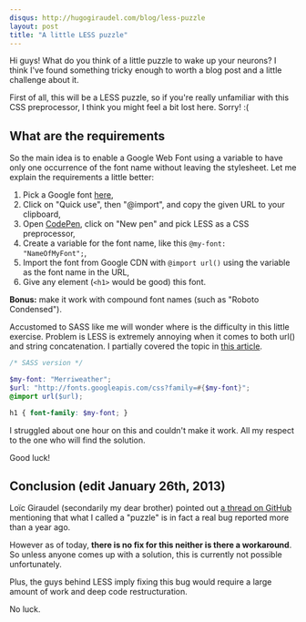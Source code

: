 ```yaml
---
disqus: http://hugogiraudel.com/blog/less-puzzle
layout: post
title: "A little LESS puzzle"
---
```


Hi guys! What do you think of a little puzzle to wake up your neurons? I think I've found something tricky enough to worth a blog post and a little challenge about it.

First of all, this will be a LESS puzzle, so if you're really unfamiliar with this CSS preprocessor, I think you might feel a bit lost here. Sorry! :(

## What are the requirements

So the main idea is to enable a Google Web Font using a variable to have only one occurrence of the font name without leaving the stylesheet. Let me explain the requirements a little better:

1. Pick a Google font <a href="http://www.google.com/webfonts">here</a>,
1. Click on "Quick use", then "@import", and copy the given URL to your clipboard,
1. Open <a href="http://codepen.io">CodePen</a>, click on "New pen" and pick LESS as a CSS preprocessor,
1. Create a variable for the font name, like this <code>@my-font: "NameOfMyFont";</code>,
1. Import the font from Google CDN with <code>@import url()</code> using the variable as the font name in the URL,
1. Give any element (<code>&lt;h1&gt;</code> would be good) this font.

**Bonus:** make it work with compound font names (such as "Roboto Condensed").

Accustomed to SASS like me will wonder where is the difficulty in this little exercise. Problem is LESS is extremely annoying when it comes to both url() and string concatenation. I partially covered the topic in <a href="http://hugogiraudel.com/2012/11/13/less-to-sass/">this article</a>.

```scss
/* SASS version */

$my-font: "Merriweather";
$url: "http://fonts.googleapis.com/css?family=#{$my-font}";
@import url($url);

h1 { font-family: $my-font; }
```

I struggled about one hour on this and couldn't make it work. All my respect to the one who will find the solution.

Good luck!

## Conclusion (edit January 26th, 2013)

Loïc Giraudel (secondarily my dear brother) pointed out [a thread on GitHub](https://github.com/cloudhead/less.js/issues/410) mentioning that what I called a "puzzle" is in fact a real bug reported more than a year ago.

However as of today, **there is no fix for this neither is there a workaround**. So unless anyone comes up with a solution, this is currently not possible unfortunately.

Plus, the guys behind LESS imply fixing this bug would require a large amount of work and deep code restructuration.

No luck.
